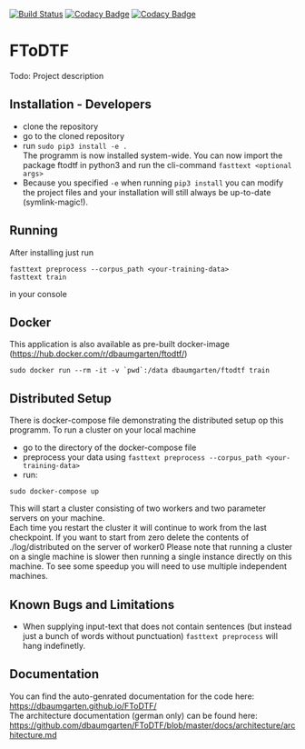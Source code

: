 [![Build Status](https://travis-ci.org/dbaumgarten/FToDTF.svg?branch=master)](https://travis-ci.org/dbaumgarten/FToDTF)
[![Codacy Badge](https://api.codacy.com/project/badge/Coverage/3872f2d4f965425ea150abd921027f4c)](https://www.codacy.com/app/incognym/FToDTF?utm_source=github.com&utm_medium=referral&utm_content=dbaumgarten/FToDTF&utm_campaign=Badge_Coverage)
[![Codacy Badge](https://api.codacy.com/project/badge/Grade/3872f2d4f965425ea150abd921027f4c)](https://www.codacy.com/app/incognym/FToDTF?utm_source=github.com&amp;utm_medium=referral&amp;utm_content=dbaumgarten/FToDTF&amp;utm_campaign=Badge_Grade)
# FToDTF

Todo: Project description

## Installation - Developers
- clone the repository
- go to the cloned repository
- run ```sudo pip3 install -e .```  
The programm is now installed system-wide. You can now import the package ftodtf in python3 and run the cli-command ```fasttext <optional args>```
- Because you specified ```-e``` when running ```pip3 install``` you can modify the project files and your installation will still always be up-to-date (symlink-magic!).

## Running
After installing just run  
```
fasttext preprocess --corpus_path <your-training-data>
fasttext train
```  
in your console

## Docker
This application is also available as pre-built docker-image (https://hub.docker.com/r/dbaumgarten/ftodtf/)
```
sudo docker run --rm -it -v `pwd`:/data dbaumgarten/ftodtf train
```

## Distributed Setup
There is docker-compose file demonstrating the distributed setup op this programm. To run a cluster on your local machine 
- go to the directory of the docker-compose file
- preprocess your data using `fasttext preprocess --corpus_path <your-training-data>`
- run:
```
sudo docker-compose up
```
This will start a cluster consisting of two workers and two parameter servers on your machine.  
Each time you restart the cluster it will continue to work from the last checkpoint. If you want to start from zero delete the contents of ./log/distributed on the server of worker0
Please note that running a cluster on a single machine is slower then running a single instance directly on this machine. To see some speedup you will need to use multiple independent machines.

## Known Bugs and Limitations
- When supplying input-text that does not contain sentences (but instead just a bunch of words without punctuation) ```fasttext preprocess``` will hang indefinetly.

## Documentation
You can find the auto-genrated documentation for the code here: https://dbaumgarten.github.io/FToDTF/  
The architecture documentation (german only) can be found here: https://github.com/dbaumgarten/FToDTF/blob/master/docs/architecture/architecture.md